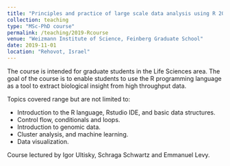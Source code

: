 ```yaml
---
title: "Principles and practice of large scale data analysis using R 2020-1. (TA) "
collection: teaching
type: "MSc-PhD course"
permalink: /teaching/2019-Rcourse
venue: "Weizmann Institute of Science, Feinberg Graduate School"
date: 2019-11-01
location: "Rehovot, Israel"
---
```


The course is intended for graduate students in the Life Sciences area. The goal of the course is to enable students to use the R programming language as a tool to extract biological insight from high throughput data.

Topics covered range but are not limited to:

* Introduction to the R language, Rstudio IDE, and basic data structures.
* Control flow, conditionals and loops.
* Introduction to genomic data.
* Cluster analysis, and machine learning.
* Data visualization.

Course lectured by Igor Ultisky, Schraga Schwartz and Emmanuel Levy.
